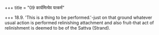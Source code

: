 +++
title = "09 कार्यमित्येव यत्कर्म"

+++
18.9. 'This is a thing to be performed.'-just on that ground whatever
usual action is performed relinishing attachment and also fruit-that act
of relinishment is deemed to be of the Sattva (Strand).
